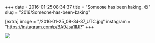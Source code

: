 +++
date = 2016-01-25 08:34:37
title = "Someone has been baking. 😋"
slug = "2016/Someone-has-been-baking"

[extra]
image = "/2016-01-25_08-34-37_UTC.jpg"
instagram = "https://instagram.com/p/BA9Jsa1IIJP"
+++

<img src="/2016-01-25_08-34-37_UTC.jpg" />
